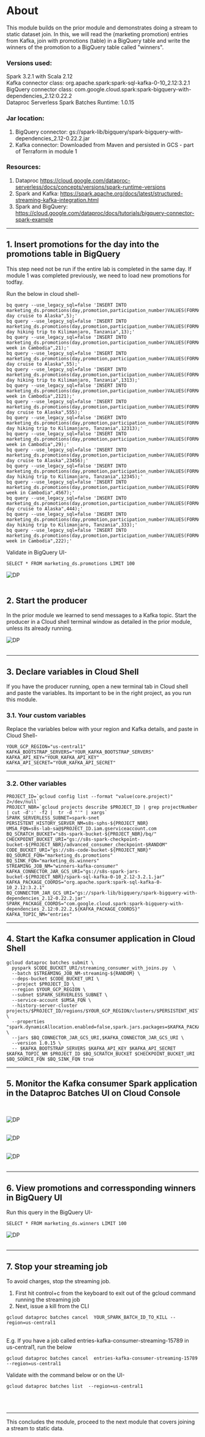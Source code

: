 # About

This module builds on the prior module and demonstrates doing a stream to static dataset join. In this, we will read the (marketing promotion) entries from Kafka, join with promotions (table) in a BigQuery table and write the winners of the promotion to a BigQuery table called "winners". 

### Versions used:
Spark 3.2.1 with Scala 2.12<br>
Kafka connector class: org.apache.spark:spark-sql-kafka-0-10_2.12:3.2.1<br>
BigQuery connector class: com.google.cloud.spark:spark-bigquery-with-dependencies_2.12:0.22.2<br>
Dataproc Serverless Spark Batches Runtime: 1.0.15<br>

### Jar location:
1. BigQuery connector: gs://spark-lib/bigquery/spark-bigquery-with-dependencies_2.12-0.22.2.jar
2. Kafka connector: Downloaded from Maven and persisted in GCS - part of Terraform in module 1


### Resources:
1. Dataproc https://cloud.google.com/dataproc-serverless/docs/concepts/versions/spark-runtime-versions
2. Spark and Kafka: https://spark.apache.org/docs/latest/structured-streaming-kafka-integration.html
3. Spark and BigQuery: https://cloud.google.com/dataproc/docs/tutorials/bigquery-connector-spark-example

 <hr>
 
## 1. Insert promotions for the day into the promotions table in BigQuery
This step need not be run if the entire lab is completed in the same day. If module 1 was completed previously, we need to load new promotions for todfay.

Run the below in cloud shell-
```
bq query --use_legacy_sql=false 'INSERT INTO marketing_ds.promotions(day,promotion,participation_number)VALUES(FORMAT_DATE("%G%m%d",current_date()),"5 day cruise to Alaska",5);'
bq query --use_legacy_sql=false 'INSERT INTO marketing_ds.promotions(day,promotion,participation_number)VALUES(FORMAT_DATE("%G%m%d",current_date()),"14 day hiking trip to Kilimanjaro, Tanzania",13);'
bq query --use_legacy_sql=false 'INSERT INTO marketing_ds.promotions(day,promotion,participation_number)VALUES(FORMAT_DATE("%G%m%d",current_date()),"A week in Cambodia",21);'
bq query --use_legacy_sql=false 'INSERT INTO marketing_ds.promotions(day,promotion,participation_number)VALUES(FORMAT_DATE("%G%m%d",current_date()),"5 day cruise to Alaska",55);'
bq query --use_legacy_sql=false 'INSERT INTO marketing_ds.promotions(day,promotion,participation_number)VALUES(FORMAT_DATE("%G%m%d",current_date()),"14 day hiking trip to Kilimanjaro, Tanzania",1313);'
bq query --use_legacy_sql=false 'INSERT INTO marketing_ds.promotions(day,promotion,participation_number)VALUES(FORMAT_DATE("%G%m%d",current_date()),"A week in Cambodia",2121);'
bq query --use_legacy_sql=false 'INSERT INTO marketing_ds.promotions(day,promotion,participation_number)VALUES(FORMAT_DATE("%G%m%d",current_date()),"5 day cruise to Alaska",555);'
bq query --use_legacy_sql=false 'INSERT INTO marketing_ds.promotions(day,promotion,participation_number)VALUES(FORMAT_DATE("%G%m%d",current_date()),"14 day hiking trip to Kilimanjaro, Tanzania",12313);'
bq query --use_legacy_sql=false 'INSERT INTO marketing_ds.promotions(day,promotion,participation_number)VALUES(FORMAT_DATE("%G%m%d",current_date()),"A week in Cambodia",29);'
bq query --use_legacy_sql=false 'INSERT INTO marketing_ds.promotions(day,promotion,participation_number)VALUES(FORMAT_DATE("%G%m%d",current_date()),"5 day cruise to Alaska",23456);'
bq query --use_legacy_sql=false 'INSERT INTO marketing_ds.promotions(day,promotion,participation_number)VALUES(FORMAT_DATE("%G%m%d",current_date()),"14 day hiking trip to Kilimanjaro, Tanzania",12345);'
bq query --use_legacy_sql=false 'INSERT INTO marketing_ds.promotions(day,promotion,participation_number)VALUES(FORMAT_DATE("%G%m%d",current_date()),"A week in Cambodia",4567);'
bq query --use_legacy_sql=false 'INSERT INTO marketing_ds.promotions(day,promotion,participation_number)VALUES(FORMAT_DATE("%G%m%d",current_date()),"5 day cruise to Alaska",444);'
bq query --use_legacy_sql=false 'INSERT INTO marketing_ds.promotions(day,promotion,participation_number)VALUES(FORMAT_DATE("%G%m%d",current_date()),"14 day hiking trip to Kilimanjaro, Tanzania",333);'
bq query --use_legacy_sql=false 'INSERT INTO marketing_ds.promotions(day,promotion,participation_number)VALUES(FORMAT_DATE("%G%m%d",current_date()),"A week in Cambodia",222);'
```

Validate in BigQuery UI-
```
SELECT * FROM marketing_ds.promotions LIMIT 100
```

![DP](../00-images/module5-04.png) 
 <br><br>


## 2. Start the producer

In the prior module we learned to send messages to a Kafka topic. Start the producer in a Cloud shell terminal window as detailed in the prior module, unless its already running.

![DP](../00-images/module5-06.png) 
 <br><br>

 <hr>

## 3. Declare variables in Cloud Shell

If you have the producer running, open a new terminal tab in Cloud shell and paste the variables. Its important to be in the right project, as you run this module.

### 3.1. Your custom variables
Replace the variables below with your region and Kafka details, and paste in Cloud Shell-
```
YOUR_GCP_REGION="us-central1"
KAFKA_BOOTSTRAP_SERVERS="YOUR_KAFKA_BOOTSTRAP_SERVERS"
KAFKA_API_KEY="YOUR_KAFKA_API_KEY" 
KAFKA_API_SECRET="YOUR_KAFKA_API_SECRET"
```
 <hr>
 
### 3.2. Other variables
```
PROJECT_ID=`gcloud config list --format "value(core.project)" 2>/dev/null`
PROJECT_NBR=`gcloud projects describe $PROJECT_ID | grep projectNumber | cut -d':' -f2 |  tr -d "'" | xargs`
SPARK_SERVERLESS_SUBNET=spark-snet
PERSISTENT_HISTORY_SERVER_NM=s8s-sphs-${PROJECT_NBR}
UMSA_FQN=s8s-lab-sa@$PROJECT_ID.iam.gserviceaccount.com
BQ_SCRATCH_BUCKET="s8s-spark-bucket-${PROJECT_NBR}/bq/" 
CHECKPOINT_BUCKET_URI="gs://s8s-spark-checkpoint-bucket-${PROJECT_NBR}/advanced_consumer_checkpoint-$RANDOM"
CODE_BUCKET_URI="gs://s8s-code-bucket-${PROJECT_NBR}"
BQ_SOURCE_FQN="marketing_ds.promotions"
BQ_SINK_FQN="marketing_ds.winners"
STREAMING_JOB_NM="winners-kafka-consumer"
KAFKA_CONNECTOR_JAR_GCS_URI="gs://s8s-spark-jars-bucket-${PROJECT_NBR}/spark-sql-kafka-0-10_2.12-3.2.1.jar"
KAFKA_PACKAGE_COORDS="org.apache.spark:spark-sql-kafka-0-10_2.12:3.2.1"
BQ_CONNECTOR_JAR_GCS_URI="gs://spark-lib/bigquery/spark-bigquery-with-dependencies_2.12-0.22.2.jar"
SPARK_PACKAGE_COORDS="com.google.cloud.spark:spark-bigquery-with-dependencies_2.12:0.22.2,${KAFKA_PACKAGE_COORDS}"
KAFKA_TOPIC_NM="entries"
```
 <hr>

## 4. Start the Kafka consumer application in Cloud Shell
```
gcloud dataproc batches submit \
  pyspark $CODE_BUCKET_URI/streaming_consumer_with_joins.py  \
  --batch $STREAMING_JOB_NM-streaming-${RANDOM} \
  --deps-bucket $CODE_BUCKET_URI \
  --project $PROJECT_ID \
  --region $YOUR_GCP_REGION \
  --subnet $SPARK_SERVERLESS_SUBNET \
  --service-account $UMSA_FQN \
  --history-server-cluster projects/$PROJECT_ID/regions/$YOUR_GCP_REGION/clusters/$PERSISTENT_HISTORY_SERVER_NM \
  --properties "spark.dynamicAllocation.enabled=false,spark.jars.packages=$KAFKA_PACKAGE_COORDS" \
  --jars $BQ_CONNECTOR_JAR_GCS_URI,$KAFKA_CONNECTOR_JAR_GCS_URI \
  --version 1.0.15 \
  -- $KAFKA_BOOTSTRAP_SERVERS $KAFKA_API_KEY $KAFKA_API_SECRET $KAFKA_TOPIC_NM $PROJECT_ID $BQ_SCRATCH_BUCKET $CHECKPOINT_BUCKET_URI $BQ_SOURCE_FQN $BQ_SINK_FQN true
 ```

 <hr>
 
 ## 5. Monitor the Kafka consumer Spark application in the Dataproc Batches UI on Cloud Console 
 
 <br>
 
 
![DP](../00-images/module4-01.png) 
 <br><br>
 
![DP](../00-images/module5-02.png) 
 <br><br>
 
![DP](../00-images/module5-03.png) 
 <br><br>

 
 <hr>

## 6. View promotions and corressponding winners in BigQuery UI


Run this query in the BigQuery UI-
```
SELECT * FROM marketing_ds.winners LIMIT 100
```

![DP](../00-images/module5-05.png) 
 <br><br>
 

<hr>

## 7. Stop your streaming job

To avoid charges, stop the streaming job. 
1. First hit control+c from the keyboard to exit out of the gcloud command running the streaming job
2. Next, issue a kill from the CLI

```
gcloud dataproc batches cancel  YOUR_SPARK_BATCH_ID_TO_KILL --region=us-central1
```
<br>
E.g. If you have a job called entries-kafka-consumer-streaming-15789 in us-central1, run the below

```
gcloud dataproc batches cancel  entries-kafka-consumer-streaming-15789 --region=us-central1
```

Validate with the command below or on the UI-
```
gcloud dataproc batches list  --region=us-central1
```
 <br><br>

<hr>
This concludes the module, proceed to the next module that covers joining a stream to static data.
